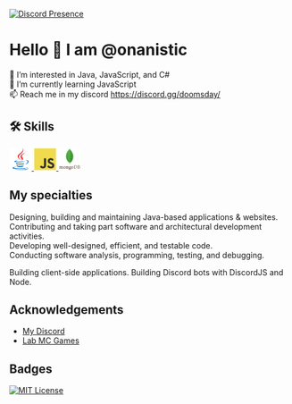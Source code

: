 [![Discord Presence](https://lanyard.cnrad.dev/api/939023433134669875)](https://discord.com/users/939023433134669875)


# Hello 👋  I am @onanistic

👀 I’m interested in Java, JavaScript, and C#   
🌱 I’m currently learning JavaScript  
📫 Reach me in my discord https://discord.gg/doomsday/


## 🛠 Skills

<p align="left"> </a> <a href="https://www.java.com" target="_blank"> <img src="https://raw.githubusercontent.com/devicons/devicon/master/icons/java/java-original.svg" alt="java" width="40" height="40"/> </a> <a href="https://developer.mozilla.org/en-US/docs/Web/JavaScript" target="_blank"> <img src="https://raw.githubusercontent.com/devicons/devicon/master/icons/javascript/javascript-original.svg" alt="javascript" width="40" height="40"/> </a> <a href="https://www.mongodb.com/" target="_blank"> <img src="https://raw.githubusercontent.com/devicons/devicon/master/icons/mongodb/mongodb-original-wordmark.svg" alt="mongodb" width="40" height="40"/> </a> <a href="https://nodejs.org" target="_blank"> </a> </p>

## My specialties

Designing, building and maintaining Java-based applications & websites.  
Contributing and taking part software and architectural development activities.  
Developing well-designed, efficient, and testable code.     
Conducting software analysis, programming, testing, and debugging.  

Building client-side applications.
Building Discord bots with DiscordJS and Node.
## Acknowledgements

 - [My Discord](https://discord.gg/doomsdady)
 - [Lab MC Games](https://dsc.gg/labgames)
 


## Badges



[![MIT License](https://img.shields.io/badge/License-MIT-green.svg)](https://choosealicense.com/licenses/mit/)

